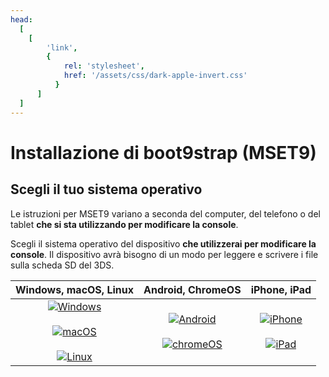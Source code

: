 ```yaml
---
head:
  [
    [
        'link',
        {
            rel: 'stylesheet',
            href: '/assets/css/dark-apple-invert.css'
          }
      ]
  ]
---
```


# Installazione di boot9strap (MSET9)

## Scegli il tuo sistema operativo

Le istruzioni per MSET9 variano a seconda del computer, del telefono o del tablet **che si sta utilizzando per modificare la console**.

Scegli il sistema operativo del dispositivo **che utilizzerai per modificare la console**. Il dispositivo avrà bisogno di un modo per leggere e scrivere i file sulla scheda SD del 3DS.

|                                                                                                      Windows, macOS, Linux                                                                                                     |                                                                            Android, ChromeOS                                                                           |                                                                      iPhone, iPad                                                                      |
| :----------------------------------------------------------------------------------------------------------------------------------------------------------------------------------------------------------------------------: | :--------------------------------------------------------------------------------------------------------------------------------------------------------------------: | :----------------------------------------------------------------------------------------------------------------------------------------------------: |
| [![Windows](/images/windows.png)](installing-boot9strap-\(mset9-cli\)) <br><br> [![macOS](/images/macos.png)](installing-boot9strap-\(mset9-cli\)) <br><br> [![Linux](/images/linux.png)](installing-boot9strap-\(mset9-cli\)) | [![Android](/images/android.png)](installing-boot9strap-\(mset9-play-store\)) <br><br> [![chromeOS](/images/chromeos.png)](installing-boot9strap-\(mset9-play-store\)) | [![iPhone](/images/iphone.svg)](installing-boot9strap-\(mset9-cli-ios\)) <br><br> [![iPad](/images/ipad.svg)](installing-boot9strap-\(mset9-cli-ios\)) |
